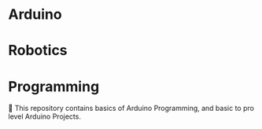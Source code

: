 # Arduino 
# Robotics 
# Programming 
🤖 This repository contains basics of Arduino Programming, and basic to pro level Arduino Projects.
